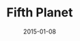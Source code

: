 ---
subheader: ''
description: "<p>Gaze into the infinite with David Auburn's Fifth Planet, directed\
  \ by Eleanor Clifford. \_Two observatory workers meet and befriend each other while\
  \ trying to pull personal significance and comfort from a vast and uncaring sky.\
  \ \_On the scale of the universe, loneliness seems inevitable, but maybe magic is\
  \ inevitable, too. \_In work and friendship, these characters seek to know anew,\
  \ and knowledge depends on what the telescope can see. \_Look up, this 6th week.</p><p>by\_\
  <strong>David Auburn</strong><br/>\ndirected by\_<strong>Eleanor Clifford</strong></p><p><strong>Xan\
  \ Belzley</strong> (Veronica) is a fourth-year English major in the College. Her\
  \ acting credits include<em> Twelfth Night</em> and <em>Cymbeline</em> with the\
  \ Dean's Men and <em>The Clean House</em>, <em>Alices: Adventures in Wonderland</em>,\
  \ and <em>Boston Marriage</em> with University Theater. Her previous show credits\
  \ as a stage manager include <em>Closer</em> and <em>This is Our Youth</em> with\
  \ University Theater and <em>Orestes at Delphi</em> and <em>Twain's World</em> with\
  \ First Floor Theater. She also assistant stage managed <em>reWilding Genius</em>\
  \ with TAPS and The New Colony.\_</p><p><strong>Liam Philiben</strong> (Mike) is\
  \ a first-year in the college, and is currently a pre-med student who is majoring\
  \ in Cinema and Media Studies. This is his first major UT show, having done the\
  \ show <em>Drowning</em> during the workshops last quarter.</p><p><strong>Eleanor\
  \ Clifford</strong> (Director) is a third-year majoring in History, Philosophy,\
  \ and Social Studies of Science and Medicine (HIPS) and Theater and Performance\
  \ Studies (TAPS). She is the Treasurer of University Theater's Committee and has\
  \ also acted in such UT shows as <em>Hedda Gabler</em> (Hedda), <em>Henry V</em>\
  \ (Rutland), and <em>The Real Thing</em> (Annie). She previously directed <em>First\
  \ Love</em> with UT and also performs with Le Vorris and Vox Circus.</p><p><strong>Savannah\
  \ Smith</strong> (Production Manager) is a second-year in the College majoring in\
  \ English Language and Literature with a minor in Classical Studies. <em>Fifth Planet</em>\
  \ is her fifth show with University Theater, and has previously been part of the\
  \ production management team for <em>Macbeth</em>, <em>Much Ado About Nothing</em>,\
  \ and <em>Godspell</em>.\_</p><p><strong>Roux Nemaei</strong> (Stage Manager) is\
  \ a second-year transfer from Oberlin. <em>Fifth Planet</em> is her second show\
  \ with UT, and her sixth show stage managing. She is a Political Science major with\
  \ potential TAPS double major.\_</p><p><strong>Maya Festinger</strong> (Sound Designer)\
  \ is a fourth-year in the Romance Languages and Literatures department. \_She has\
  \ done design work <em>Fool for Love</em>, SAMSU's <em>Domestic Departure</em>,\
  \ and <em>Endgame</em>. \_She is tremendously excited to take on her third UT show\
  \ as the sound designer for <em>Fifth Planet.</em></p><p><strong>Gabriella Mulder</strong>\
  \ (Set Designer) is a second-year in the college, majoring in Gender and Sexuality\
  \ Studies. \_Past UT credits include<em> The Clean House\_</em>(Assistant Set Designer),\
  \ <em>Sleuth</em> (Assistant Stage Manager), and <em>Henry V </em>(Assistant Set\
  \ Designer). \_</p><p><strong>Kevin Freese</strong> (Lighting Designer) is a third-year\
  \ Math and Computer Science major in the College. Kevin has previously designed\
  \ lights on <em>Henry V</em> and <em>A</em> <em>Midsummer Night's Dream</em>, and\
  \ has been an electrician on many other productions at UT. Kevin is also a member\
  \ of Tech Staff.</p><p><strong>Victoria Grose</strong> (Costume Designer) is a third-year\
  \ Biological Sciences major. She has been involved in UT since fall quarter her\
  \ first year; previously costume designing <em>Endgame</em>, <em>Cabaret</em>,<em>\
  \ Fool for Love</em>, <em>High Art: Commedia presents Hamlet</em>, and <em>The Drowsy\
  \ Chaperone</em>, and assistant costume designing <em>B-Side Studio</em>, <em>Hotel\
  \ Nepenthe,</em> and <em>The Glass Menagerie.</em></p> <p><strong>Abigail Adams</strong>\
  \ (Tech Staff Liaison) is a third-year Gender Studies major.</p><p><strong>Michael\
  \ Roy</strong> (Master Electrician) is a third-year majoring in chemistry. He has\
  \ enjoyed working as a part of Team Lights on several UT productions, including\
  \ <em>Grey Gardens</em> (ALD), <em>A Midsummer Night's Dream</em> (ME), <em>Much\
  \ Ado About Nothing</em> (ALD), and <em>Endgame</em> (ME).</p><p><strong>Beth Ellingboe</strong>\
  \ (Props Designer) is a third-year English major. She has previously been assistant\
  \ stage manager for <em>Clean House</em> and assistant props designer for<em> Henry\
  \ V.\_</em></p> <p><strong>Isaiah Newman</strong> (Assistant Director) is a first-year\
  \ in the college majoring in Physics. This is his first quarter with UT.</p><p><strong>Hannah\
  \ Zinky</strong> (Assistant Set Design) \_is a first-year, who is involved in Commedia\
  \ del'Arte as Pedrolino and Le Vorris and Vox Circus on campus. \_</p><p><strong>Bennett\
  \ Foley</strong> (Assistant Stage Manager) is a first-year CS Major (probable TAPA\
  \ minor). He has previously been involved with UT last quarter in <em>Macbeth</em>.</p><p><strong>Kathleen\
  \ Hart</strong> (Assistant Production Manager) is a first-year Psychology major\
  \ in the college. <em>Fifth Planet</em> is her second show with UT, and previously\
  \ she has worked as an Assistant Production Manager for <em>Macbeth</em>.\_</p><p><strong>Joey\
  \ Houghton</strong> (Sound Assistant) is a fourth-year Computer Science Major in\
  \ the college. His most recent production with UT was <em>Fool for Love</em>.\_\
  </p><p>With special thanks to:\_<br/>\nDr. Hsiao-Wen Chen<br/>\nMegan Bedell</p>\
  \ <p>Electricians:\_<br/>\nSasha Ayvazov<br/>\nNicholas Castro Romero<br/>\nDavid\
  \ Goodman-Edberg<br/>\nMatthew Hamilton<br/>\nDaniel Heins<br/>\nCoriander Mayer<br/>\n\
  Alice Sheehan<br/>\nStephanie Slaven<br/>\nRamon Valladarez</p> <p>Carpenters:\_\
  <br/>\nSamantha Finley<br/>\nAmy Cockerham<br/>\nSydney Purdue<br/>\nCaety Klingman<br/>\n\
  Nicholas Castro Romero</p><p>\_</p>"
slug: fifth-planet
title: Fifth Planet
layout: show-info
quarter: winter
year: 2015
season: 2014-2015 Shows
date: 2015-01-08

---